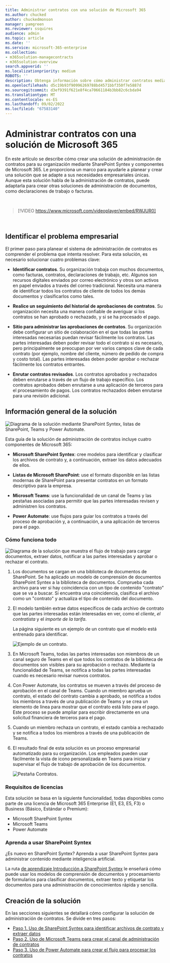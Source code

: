```yaml
---
title: Administrar contratos con una solución de Microsoft 365
ms.author: chucked
author: chuckedmonson
manager: pamgreen
ms.reviewer: ssquires
audience: admin
ms.topic: article
ms.date: ''
ms.service: microsoft-365-enterprise
ms.collection:
- m365solution-managecontracts
- m365solution-overview
search.appverid: ''
ms.localizationpriority: medium
ROBOTS: ''
description: Obtenga información sobre cómo administrar contratos mediante una solución de Microsoft 365 de SharePoint Syntex, listas de SharePoint, Microsoft Teams y Power Automate.
ms.openlocfilehash: d5c19b93f90996269788bd4571bbf350f7e5887d
ms.sourcegitcommit: d3ef9391f621e8f4ca70661184b3bb82c6cbda94
ms.translationtype: MT
ms.contentlocale: es-ES
ms.lasthandoff: 09/02/2022
ms.locfileid: "67583140"
---
```

# <a name="manage-contracts-using-a-microsoft-365-solution"></a>Administrar contratos con una solución de Microsoft 365

En este artículo se describe cómo crear una solución de administración de contratos para su organización mediante SharePoint Syntex y componentes de Microsoft 365. Le proporciona un marco para ayudarle a planear y crear una solución que se adapte a sus necesidades empresariales únicas. Aunque esta solución habla de la administración de contratos, puede adaptarla para crear otras soluciones de administración de documentos, como declaraciones de trabajo o facturas.

</br>

> [!VIDEO https://www.microsoft.com/videoplayer/embed/RWJUR0]

</br>

## <a name="identify-the-business-problem"></a>Identificar el problema empresarial

El primer paso para planear el sistema de administración de contratos es comprender el problema que intenta resolver. Para esta solución, es necesario solucionar cuatro problemas clave:

- **Identificar contratos**. Su organización trabaja con muchos documentos, como facturas, contratos, declaraciones de trabajo, etc.  Algunos son recursos digitales enviados por correo electrónico y otros son activos en papel enviados a través del correo tradicional. Necesita una manera de identificar todos los contratos de cliente de todos los demás documentos y clasificarlos como tales.

- **Realice un seguimiento del historial de aprobaciones de contratos**. Su organización necesita una manera confiable de averiguar si los contratos se han aprobado o rechazado, y si se ha procesado el pago. 

- **Sitio para administrar las aprobaciones de contratos**. Su organización debe configurar un sitio de colaboración en el que todas las partes interesadas necesarias puedan revisar fácilmente los contratos. Las partes interesadas deben poder revisar todo el contrato si es necesario, pero principalmente se preocupan por ver varios campos clave de cada contrato (por ejemplo, nombre del cliente, número de pedido de compra y costo total). Las partes interesadas deben poder aprobar o rechazar fácilmente los contratos entrantes.

- **Enrutar contratos revisados**. Los contratos aprobados y rechazados deben enrutarse a través de un flujo de trabajo específico. Los contratos aprobados deben enrutarse a una aplicación de terceros para el procesamiento de pagos. Los contratos rechazados deben enrutarse para una revisión adicional.

## <a name="overview-of-the-solution"></a>Información general de la solución

  ![Diagrama de la solución mediante SharePoint Syntex, listas de SharePoint, Teams y Power Automate.](../media/content-understanding/syntex-solution-manage-contracts-setup-steps.png)

Esta guía de la solución de administración de contratos incluye cuatro componentes de Microsoft 365:

- **Microsoft SharePoint Syntex**: cree modelos para identificar y clasificar los archivos de contrato y, a continuación, extraer los datos adecuados de ellos.

- **Listas de Microsoft SharePoint**: use el formato disponible en las listas modernas de SharePoint para presentar contratos en un formato descriptivo para la empresa.

- **Microsoft Teams**: use la funcionalidad de un canal de Teams y las pestañas asociadas para permitir que las partes interesadas revisen y administren los contratos.

- **Power Automate**: use flujos para guiar los contratos a través del proceso de aprobación y, a continuación, a una aplicación de terceros para el pago.

### <a name="how-it-all-works"></a>Cómo funciona todo

  ![Diagrama de la solución que muestra el flujo de trabajo para cargar documentos, extraer datos, notificar a las partes interesadas y aprobar o rechazar el contrato.](../media/content-understanding/syntex-solution-manage-contracts-overview.png)

1. Los documentos se cargan en una biblioteca de documentos de SharePoint. Se ha aplicado un modelo de comprensión de documentos SharePoint Syntex a la biblioteca de documentos. Comprueba cada archivo para ver si hay coincidencia con un tipo de contenido "contrato" que se va a buscar. Si encuentra una coincidencia, clasifica el archivo como un "contrato" y actualiza el tipo de contenido del documento.

2. El modelo también extrae datos específicos de cada archivo de contrato que las partes interesadas están interesadas en ver, como el *cliente*, *el contratista* y el *importe de la tarifa*.

    La página siguiente es un ejemplo de un contrato que el modelo está entrenado para identificar.

      ![Ejemplo de un contrato.](../media/content-understanding/contract.png)

3. En Microsoft Teams, todas las partes interesadas son miembros de un canal seguro de Teams en el que todos los contratos de la biblioteca de documentos son visibles para su aprobación o rechazo. Mediante la funcionalidad de Teams, se notifica a todas las partes interesadas cuando es necesario revisar nuevos contratos.

4. Con Power Automate, los contratos se mueven a través del proceso de aprobación en el canal de Teams. Cuando un miembro aprueba un contrato, el estado del contrato cambia a aprobado, se notifica a todos los miembros a través de una publicación de Teams y se crea un elemento de línea para mostrar que el contrato está listo para el pago. Este proceso se puede ampliar para escribir directamente en una solicitud financiera de terceros para el pago.

5. Cuando un miembro rechaza un contrato, el estado cambia a rechazado y se notifica a todos los miembros a través de una publicación de Teams.

6. El resultado final de esta solución es un proceso empresarial automatizado para su organización. Los empleados pueden usar fácilmente la vista de icono personalizada en Teams para iniciar y supervisar el flujo de trabajo de aprobación de los documentos. 

     ![Pestaña Contratos.](../media/content-understanding/tile-view.png)

### <a name="licensing-requirements"></a>Requisitos de licencias

Esta solución se basa en la siguiente funcionalidad, todas disponibles como parte de una licencia de Microsoft 365 Enterprise (E1, E3, E5, F3) o Business (Básico, Estándar o Premium):

- Microsoft SharePoint Syntex
- Microsoft Teams
- Power Automate

### <a name="learn-how-to-use-sharepoint-syntex"></a>Aprenda a usar SharePoint Syntex

¿Es nuevo en SharePoint Syntex? Aprenda a usar SharePoint Syntex para administrar contenido mediante inteligencia artificial.

La ruta [de aprendizaje Introducción a SharePoint Syntex](/learn/paths/syntex-get-started) le enseñará cómo puede usar los modelos de comprensión de documentos y procesamiento de formularios para clasificar documentos, extraer texto y etiquetar los documentos para una administración de conocimientos rápida y sencilla.

## <a name="create-the-solution"></a>Creación de la solución

En las secciones siguientes se detallará cómo configurar la solución de administración de contratos. Se divide en tres pasos:

- [Paso 1. Uso de SharePoint Syntex para identificar archivos de contrato y extraer datos](solution-manage-contracts-step1.md)
- [Paso 2. Uso de Microsoft Teams para crear el canal de administración de contratos](solution-manage-contracts-step2.md)
- [Paso 3. Uso de Power Automate para crear el flujo para procesar los contratos](solution-manage-contracts-step3.md)
